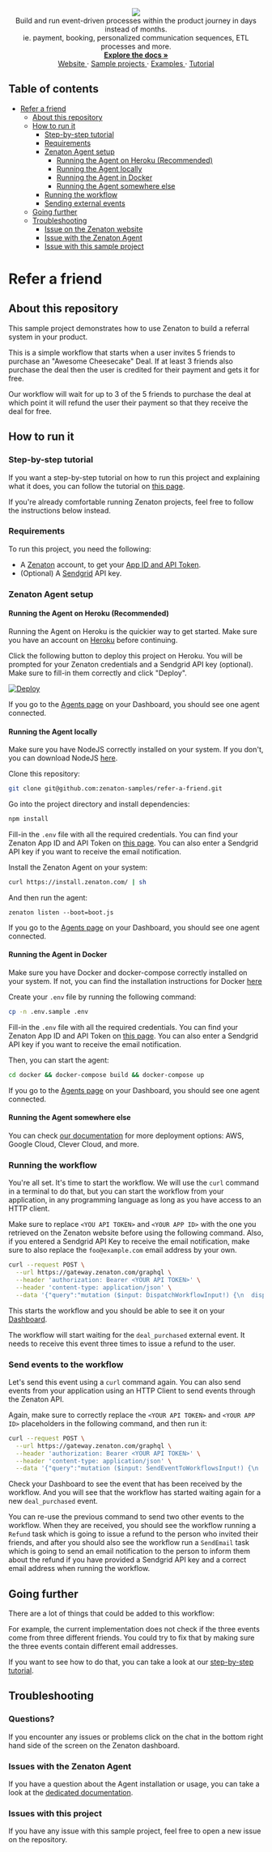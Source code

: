 <p align="center">
  <a href="https://zenaton.com" target="_blank">
    <img src="https://user-images.githubusercontent.com/36400935/58254828-e5176880-7d6b-11e9-9094-3f46d91faeee.png" target="_blank" />
  </a><br>
  Build and run event-driven processes within the product journey in days instead of months.<br>
ie. payment, booking, personalized communication sequences, ETL processes and more.<br>
  <a href="https://docs.zenaton.com" target="_blank">
    <strong> Explore the docs » </strong>
  </a> <br>
  <a href="https://zenaton.com" target="_blank"> Website </a>
    ·
  <a href="https://github.com/zenaton-samples/" target="_blank"> Sample projects </a>
    ·
  <a href="https://github.com/zenaton/examples-node" target="_blank"> Examples </a>
    ·
  <a href="https://app.zenaton.com/tutorial/node/examples" target="_blank"> Tutorial </a>
</p>

## Table of contents

<!-- START doctoc generated TOC please keep comment here to allow auto update -->
<!-- DON'T EDIT THIS SECTION, INSTEAD RE-RUN doctoc TO UPDATE -->


- [Refer a friend](#refer-a-friend)
  - [About this repository](#about-this-repository)
  - [How to run it](#how-to-run-it)
    - [Step-by-step tutorial](#step-by-step-tutorial)
    - [Requirements](#requirements)
    - [Zenaton Agent setup](#zenaton-agent-setup)
      - [Running the Agent on Heroku (Recommended)](#running-the-agent-on-heroku-recommended)
      - [Running the Agent locally](#running-the-agent-locally)
      - [Running the Agent in Docker](#running-the-agent-in-docker)
      - [Running the Agent somewhere else](#running-the-agent-somewhere-else)
    - [Running the workflow](#running-the-workflow)
    - [Sending external events](#sending-external-events)
  - [Going further](#going-further)
  - [Troubleshooting](#troubleshooting)
    - [Issue on the Zenaton website](#issue-on-the-zenaton-website)
    - [Issue with the Zenaton Agent](#issue-with-the-zenaton-agent)
    - [Issue with this sample project](#issue-with-this-sample-project)

<!-- END doctoc generated TOC please keep comment here to allow auto update -->

# Refer a friend

## About this repository

This sample project demonstrates how to use Zenaton to build a referral system in your product.

This is a simple workflow that starts when a user invites 5 friends to purchase an "Awesome Cheesecake" Deal. If at least 3 friends also purchase the deal then the user is credited for their payment and gets it for free.

Our workflow will wait for up to 3 of the 5 friends to purchase the deal at which point it will refund the user their payment so that they receive the deal for free.

## How to run it

### Step-by-step tutorial

If you want a step-by-step tutorial on how to run this project and explaining what it does, you can
follow the tutorial on [this page](https://zenaton.com/workflows-examples/projects/tutorial-refer-friend).

If you're already comfortable running Zenaton projects, feel free to follow the instructions below instead.

### Requirements

To run this project, you need the following:

- A [Zenaton](https://zenaton.com/register) account, to get your [App ID and API Token](https://app.zenaton.com/api).
- (Optional) A [Sendgrid](https://sendgrid.com/) API key.

### Zenaton Agent setup

#### Running the Agent on Heroku (Recommended)

Running the Agent on Heroku is the quickier way to get started. Make sure you have an account on [Heroku](https://www.heroku.com/) before continuing.

Click the following button to deploy this project on Heroku. You will be prompted for your Zenaton credentials and a Sendgrid API key (optional).
Make sure to fill-in them correctly and click "Deploy".

[![Deploy](https://www.herokucdn.com/deploy/button.svg)](https://heroku.com/deploy)

If you go to the [Agents page](https://app.zenaton.com/agents) on your Dashboard, you should see one agent connected.

#### Running the Agent locally

Make sure you have NodeJS correctly installed on your system. If you don't, you can download
NodeJS [here](https://nodejs.org/en/download/).

Clone this repository:

```sh
git clone git@github.com:zenaton-samples/refer-a-friend.git
```

Go into the project directory and install dependencies:

```sh
npm install
```

Fill-in the `.env` file with all the required credentials. You can find your Zenaton App ID and API Token on [this page](https://app.zenaton.com/api).
You can also enter a Sendgrid API key if you want to receive the email notification.

Install the Zenaton Agent on your system:

```sh
curl https://install.zenaton.com/ | sh
```

And then run the agent:

```
zenaton listen --boot=boot.js
```

If you go to the [Agents page](https://app.zenaton.com/agents) on your Dashboard, you should see one agent connected.

#### Running the Agent in Docker

Make sure you have Docker and docker-compose correctly installed on your system.
If not, you can find the installation instructions for Docker [here](https://docs.docker.com/install/)

Create your `.env` file by running the following command:

```sh
cp -n .env.sample .env
```

Fill-in the `.env` file with all the required credentials. You can find your Zenaton App ID and API Token on [this page](https://app.zenaton.com/api).
You can also enter a Sendgrid API key if you want to receive the email notification.

Then, you can start the agent:

```sh
cd docker && docker-compose build && docker-compose up
```

If you go to the [Agents page](https://app.zenaton.com/agents) on your Dashboard, you should see one agent connected.

#### Running the Agent somewhere else

You can check [our documentation](https://docs.zenaton.com/going-to-production/) for more deployment options: AWS, Google Cloud, Clever Cloud, and more.

### Running the workflow

You're all set. It's time to start the workflow. We will use the `curl` command in a terminal to do that,
but you can start the workflow from your application, in any programming language as long as
you have access to an HTTP client.

Make sure to replace `<YOU API TOKEN>` and `<YOUR APP ID>` with the one you retrieved on the Zenaton website before using the following command.
Also, if you entered a Sendgrid API Key to receive the email notification, make sure to also replace the `foo@example.com` email
address by your own.

```sh
curl --request POST \
  --url https://gateway.zenaton.com/graphql \
  --header 'authorization: Bearer <YOUR API TOKEN>' \
  --header 'content-type: application/json' \
  --data '{"query":"mutation ($input: DispatchWorkflowInput!) {\n  dispatchWorkflow(input: $input) {\n    id\n  }\n}\n","variables":{"input":{"appId":"<YOUR APP ID>","environment":"dev","name":"ReferAFriend","input":"[{\"id\": 123,\"email\": \"foo@example.com\",\"deal\": \"awesome cheese cake\"}]","tag":"123","version":null}}}'
```

This starts the workflow and you should be able to see it on your [Dashboard](https://app.zenaton.com/workflows).

The workflow will start waiting for the `deal_purchased` external event. It needs to receive this event three times
to issue a refund to the user.

### Send events to the workflow

Let's send this event using a `curl` command again. You can also send events from your application
using an HTTP Client to send events through the Zenaton API.

Again, make sure to correctly replace the `<YOUR API TOKEN>` and `<YOUR APP ID>` placeholders in the following command, and then run it:

```sh
curl --request POST \
  --url https://gateway.zenaton.com/graphql \
  --header 'authorization: Bearer <YOUR API TOKEN>' \
  --header 'content-type: application/json' \
  --data '{"query":"mutation ($input: SendEventToWorkflowsInput!) {\n  sendEventToWorkflows(input: $input) {\n    status\n  }\n}\n","variables":{"input":{"appId":"<YOUR APP ID>","environment":"dev","name":"deal_purchased","data":"[{\"deal_name\": \"awesome cheese cake\",\"email\": \"friend_1@example.com\"}]","selector":{"name":"ReferAFriend","tag":"123"}}}}'
```

Check your Dashboard to see the event that has been received by the workflow. And you will see that the workflow has started
waiting again for a new `deal_purchased` event.

You can re-use the previous command to send two other events to the workflow. When they are received,
you should see the workflow running a `Refund` task which is going to issue a refund to the person who invited
their friends, and after you should also see the workflow run a `SendEmail` task which is going
to send an email notification to the person to inform them about the refund if you have provided a Sendgrid API key
and a correct email address when running the workflow.

## Going further

There are a lot of things that could be added to this workflow:

For example, the current implementation does not check if the three events come from three different friends.
You could try to fix that by making sure the three events contain different email addresses.

If you want to see how to do that, you can take a look at our [step-by-step tutorial](https://zenaton.com/workflows-examples/projects/tutorial-refer-friend).

## Troubleshooting

### Questions? 

If you encounter any issues or problems click on the chat in the bottom right hand side of the screen on the Zenaton dashboard.

### Issues with the Zenaton Agent

If you have a question about the Agent installation or usage, you can take a look at the [dedicated documentation](https://docs.zenaton.com/agent/installation/).


### Issues with this project

If you have any issue with this sample project, feel free to open a new issue on the repository.
